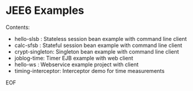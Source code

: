 JEE6 Examples
=============

Contents:

- hello-slsb : Stateless session bean example with command line client
- calc-sfsb : Stateful session bean example with command line client
- crypt-singleton: Singleton bean example with command line client
- joblog-time: Timer EJB example with web client
- hello-ws : Webservice example project with client
- timing-interceptor: Interceptor demo for time measurements

EOF
